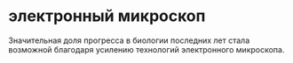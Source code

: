 # электронный микроскоп
Значительная доля прогресса в биологии последних лет стала возможной благодаря усилению технологий электронного микроскопа.